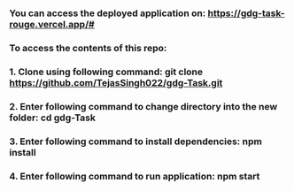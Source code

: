### You can access the deployed application on: https://gdg-task-rouge.vercel.app/#
###
### To access the contents of this repo: 
### 1. Clone using following command: git clone https://github.com/TejasSingh022/gdg-Task.git
### 2. Enter following command to change directory into the new folder: cd gdg-Task
### 3. Enter following command to install dependencies: npm install
### 4. Enter following command to run application: npm start
